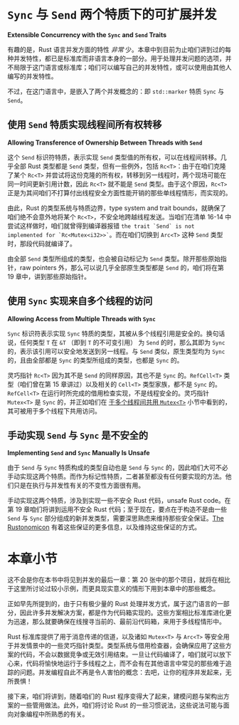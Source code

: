 # `Sync` 与 `Send` 两个特质下的可扩展并发

**Extensible Concurrency with the `Sync` and `Send` Traits**


有趣的是，Rust 语言并发方面的特性 *非常* 少。本章中到目前为止咱们讲到过的每种并发特性，都已是标准库而非语言本身的一部分。用于处理并发问题的选项，并不局限于这门语言或标准库；咱们可以编写自己的并发特性，或可以使用由其他人编写的并发特性。

不过，在这门语言中，是嵌入了两个并发概念的：即 `std::marker` 特质 `Sync` 与 `Send`。


## 使用 `Send` 特质实现线程间所有权转移

**Allowing Transference of Ownership Between Threads with `Send`**


这个 `Send` 标识符特质，表示实现 `Send` 类型值的所有权，可以在线程间转移。几乎全部 Rust 类型都是 `Send` 类型，但有一些例外，包括 `Rc<T>`：由于在咱们克隆了某个 `Rc<T>` 并尝试将这份克隆的所有权，转移到另一线程时，两个现场可能在同一时间更新引用计数，因此 `Rc<T>` 就不能是 `Send` 类型。由于这个原因，`Rc<T>` 正是为其间咱们不打算付出线程安全方面性能开销的那些单线程情形，而实现的。

由此，Rust 的类型系统与特质边界，type system and trait bounds，就确保了咱们绝不会意外地将某个 `Rc<T>`，不安全地跨越线程发送。当咱们在清单 16-14 中尝试这样做时，咱们就曾得到编译器报错 `` the trait `Send` is not implemented for `Rc<Mutex<i32>>` ``。而在咱们切换到 `Arc<T>` 这种 `Send` 类型时，那段代码就编译了。

由全部 `Send` 类型所组成的类型，也会被自动标记为 `Send` 类型。除开那些原始指针，raw pointers 外，那么可以说几乎全部原生类型都是 `Send` 的，咱们将在第 19 章中，讲到那些原始指针。


## 使用 `Sync` 实现来自多个线程的访问

**Allowing Access from Multiple Threads with `Sync`**

`Sync` 标识符表示实现 `Sync` 特质的类型，其被从多个线程引用是安全的。换句话说，任何类型 `T` 在 `&T` （即到 `T` 的不可变引用） 为 `Send` 的时，那么其即为 `Sync` 的，表示该引用可以安全地发送到另一线程。与 `Send` 类似，原生类型均为 `Sync` 的，且由全部都是 `Sync` 的类型所组成的类型，也都是 `Sync` 的。

灵巧指针 `Rc<T>` 因为其不是 `Send` 的同样原因，其也不是 `Sync` 的。`RefCell<T>` 类型（咱们曾在第 15 章讲过）以及相关的 `Cell<T>` 类型家族，都不是 `Sync` 的。`RefCell<T>` 在运行时所完成的借用检查实现，不是线程安全的。灵巧指针 `Mutex<T>` 是 `Sync` 的，并正如咱们在 [于多个线程间共用 `Mutex<T>`](#在多个线程间共用-mutext) 小节中看到的，其可被用于多个线程下共用访问。


## 手动实现 `Send` 与 `Sync` 是不安全的

**Implementing `Send` and `Sync` Manually Is Unsafe**


由于 `Send` 与 `Sync` 特质构成的类型自动也是 `Send` 与 `Sync` 的，因此咱们大可不必手动实现这两个特质。而作为标记性特质，二者甚至都没有任何要实现的方法。他们只是在执行与并发性有关的不变性方面很有用。

手动实现这两个特质，涉及到实现一些不安全 Rust 代码，unsafe Rust code。在第 19 章咱们将讲到运用不安全 Rust 代码；至于现在，要点在于构造不是由一些 `Send` 与 `Sync` 部分组成的新并发类型，需要深思熟虑来维持那些安全保证。[The Rustonomicon](https://doc.rust-lang.org/nomicon/index.html) 有着这些保证的更多信息，以及维持这些保证的方式。


# 本章小节

这不会是你在本书中将见到并发的最后一章：第 20 张中的那个项目，就将在相比于这里所讨论过较小示例，而更具现实意义的情形下用到本章中的那些概念。

正如早先所提到的，由于只有极少量的 Rust 处理并发方式，属于这门语言的一部分，因此许多并发解决方案，都是作为代码箱实现的。这些方案相比标准库进化更为迅速，那么就要确保在线搜寻当前的、最前沿代码箱，来用于多线程情形中。

Rust 标准库提供了用于消息传递的信道，以及诸如 `Mutex<T>` 与 `Arc<T>` 等安全用于并发情景中的一些灵巧指针类型。类型系统与借用检查器，会确保应用了这些方案的代码，不会以数据竞争或无效引用结束。一旦让代码编译了，咱们就可以放下心来，代码将愉快地运行于多线程之上，而不会有在其他语言中常见的那些难于追踪的问题。并发编程自此不再是令人害怕的概念：去吧，让你的程序并发起来，无所畏惧！

接下来，咱们将讲到，随着咱们的 Rust 程序变得大了起来，建模问题与架构出方案的一些管用做法。此外，咱们将讨论 Rust 的一些习惯说法，这些说法可能与面向对象编程中所熟悉的有关。

